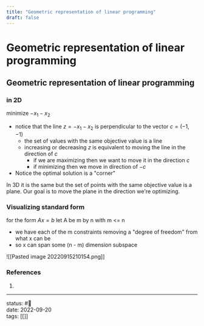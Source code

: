```yaml
---
title: "Geometric representation of linear programming"
draft: false
---
```

# Geometric representation of linear programming
 ## Geometric representation of linear programming
 ### in 2D 
 minimize $-x_1 - x_2$ 
 - notice that the line $z = -x_1 - x_2$ is perpendicular to the vector $c = (-1, -1)$
	 - the set of values with the same objective value is a line
	 - increasing or decreasing $z$ is equivalent to moving the line in the direction of $c$
		 - if we are maximizing then we want to move it in the direction $c$
		 - if minimizing then we move in direction of $-c$
 - Notice the optimal solution is a "corner"
		 
In 3D it is the same but the set of points with the same objective value is a plane. Our goal is to move the plane in the direction we're optimizing.

### Visualizing standard form
for the form $Ax = b$ let A be m by n with m <= n
- we have each of the m constraints removing a "degree of freedom" from what x can be
- so x can span some (n - m) dimension subspace

![[Pasted image 20220915210154.png]]

### References
1. 

---
status: #🌱             
date: 2022-09-20           
tags: [[]]           